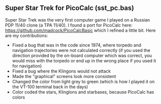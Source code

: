 ## Super Star Trek for PicoCalc (sst_pc.bas)

Super Star Trek was the very first computer game I played on a Russian PDP 11/40 clone (a TPA 11/40). I found a port for PicoCalc here: https://github.com/madcock/PicoCalcBasic which I refined a little bit. Here are my contributions:

* Fixed a bug that was in the code since 1974, where torpedo and navigation trajectories were not calculated correctly (if you used the direction provided by the on-board computer which was correct, you would miss with the torpedo or end up in the wrong place if you used it for navigation)
* Fixed a bug where the Klingons would not attack
* Made the "graphical" screens look more consistent
* Changed the color from light grey to green (which is how I played it on the VT-100 terminal back in the days)
* Color coded the stars, Klinglons and starbases, because PicoCalc has colors



